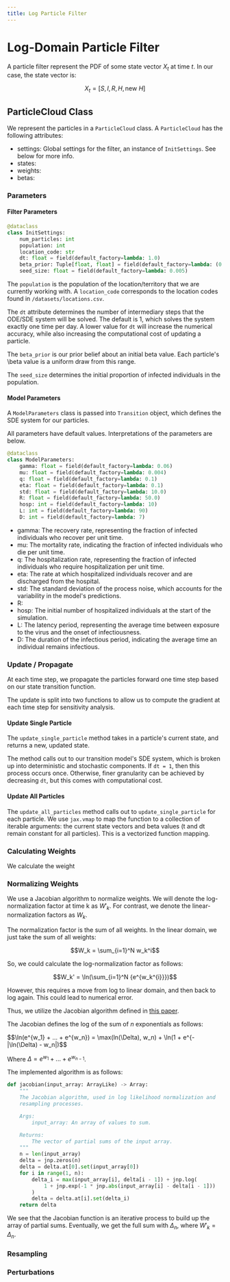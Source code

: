 ```yaml
---
title: Log Particle Filter
---
```

<script src="./assets/mathjax_settings.js" async></script>

# Log-Domain Particle Filter

A particle filter represent the PDF of some state vector $X_t$ at time $t$. In our case, the state vector is:

$$X_t = [S, I, R, H, \text{new } H]$$

## ParticleCloud Class
We represent the particles in a `ParticleCloud` class. A `ParticleCloud` has the following attributes:
- settings: Global settings for the filter, an instance of `InitSettings`. See below for more info.
- states:
- weights:
- betas:

### Parameters
#### Filter Parameters

```python
@dataclass
class InitSettings:
    num_particles: int
    population: int
    location_code: str
    dt: float = field(default_factory=lambda: 1.0)
    beta_prior: Tuple[float, float] = field(default_factory=lambda: (0.10, 0.15))
    seed_size: float = field(default_factory=lambda: 0.005)
```
The `population` is the population of the location/territory that we are currently working with. A `location_code` corresponds to the location codes found in `/datasets/locations.csv`. 

The `dt` attribute determines the number of intermediary steps that the ODE/SDE system will be solved. The default is 1, which solves the system exactly one time per day. A lower value for `dt` will increase the numerical accuracy, while also increasing the computational cost of updating a particle. 

The `beta_prior` is our prior belief about an initial beta value. Each particle's \beta value is a uniform draw from this range. 

The `seed_size` determines the initial proportion of infected individuals in the population. 

#### Model Parameters
A `ModelParameters` class is passed into `Transition` object, which defines the SDE system for our particles. 

All parameters have default values. Interpretations of the parameters are below.

```python
@dataclass
class ModelParameters:
    gamma: float = field(default_factory=lambda: 0.06)
    mu: float = field(default_factory=lambda: 0.004)
    q: float = field(default_factory=lambda: 0.1)
    eta: float = field(default_factory=lambda: 0.1)
    std: float = field(default_factory=lambda: 10.0)
    R: float = field(default_factory=lambda: 50.0)
    hosp: int = field(default_factory=lambda: 10)
    L: int = field(default_factory=lambda: 90)
    D: int = field(default_factory=lambda: 7)
```

- gamma: The recovery rate, representing the fraction of infected individuals who recover per unit time.                                         
- mu: The mortality rate, indicating the fraction of infected individuals who die per unit time.                                                 
- q: The hospitalization rate, representing the fraction of infected individuals who require hospitalization per unit time.                      
- eta: The rate at which hospitalized individuals recover and are discharged from the hospital.                                                  
- std: The standard deviation of the process noise, which accounts for the variability in the model's predictions.                               
- R:                                                                                                                   
- hosp: The initial number of hospitalized individuals at the start of the simulation.                                                           
- L: The latency period, representing the average time between exposure to the virus and the onset of infectiousness.                            
- D: The duration of the infectious period, indicating the average time an individual remains infectious.                                        

### Update / Propagate
At each time step, we propagate the particles forward one time step based on our state transition function. 

The update is split into two functions to allow us to compute the gradient at each time step for sensitivity analysis. 

#### Update Single Particle
The `update_single_particle` method takes in a particle's current state, and returns a new, updated state. 

The method calls out to our transition model's SDE system, which is broken up into deterministic and stochastic components. If `dt = 1`, then this process occurs once. Otherwise, finer granularity can be achieved by decreasing `dt`, but this comes with computational cost. 

#### Update All Particles
The `update_all_particles` method calls out to `update_single_particle` for each particle. We use `jax.vmap` to map the function to a collection of iterable arguments: the current state vectors and beta values (t and dt remain constant for all particles). This is a vectorized function mapping.  


### Calculating Weights
We calculate the weight

### Normalizing Weights
We use a Jacobian algorithm to normalize weights. We will denote the log-normalization factor at time k as $W'_k$.
For contrast, we denote the linear-normalization factors as $W_k$. 

The normalization factor is the sum of all weights. In the linear domain, we just take the sum of all weights:

$$W_k = \sum_{i=1}^N w_k^i$$

So, we could calculate the log-normalization factor as follows:

$$W_k' = \ln(\sum_{i=1}^N {e^{w_k^{i}}})$$

However, this requires a move from log to linear domain, and then back to log again. This could lead to numerical error. 

Thus, we utilize the Jacobian algorithm defined in [this paper](https://www.researchgate.net/publication/323521063_Log-PF_Particle_Filtering_in_Logarithm_Domain). 

The Jacobian defines the log of the sum of $n$ exponentials as follows:

$$\ln(e^{w_1} + ... + e^{w_n}) = \max(ln(\Delta), w_n) + \ln(1 + e^{-|\ln(\Delta) - w_n|)$$

Where $\Delta = e^{w_1} + ... + e^{w_{n-1}}$. 

The implemented algorithm is as follows:

```python
def jacobian(input_array: ArrayLike) -> Array:
    """
    The Jacobian algorithm, used in log likelihood normalization and
    resampling processes.

    Args:
        input_array: An array of values to sum.

    Returns:
        The vector of partial sums of the input array.
    """
    n = len(input_array)
    delta = jnp.zeros(n)
    delta = delta.at[0].set(input_array[0])
    for i in range(1, n):
        delta_i = max(input_array[i], delta[i - 1]) + jnp.log(
            1 + jnp.exp(-1 * jnp.abs(input_array[i] - delta[i - 1]))
        )
        delta = delta.at[i].set(delta_i)
    return delta
```

We see that the Jacobian function is an iterative process to build up the array of partial sums. 
Eventually, we get the full sum with $\Delta_n$, where $W'_k = \Delta_n$. 

### Resampling


### Perturbations
